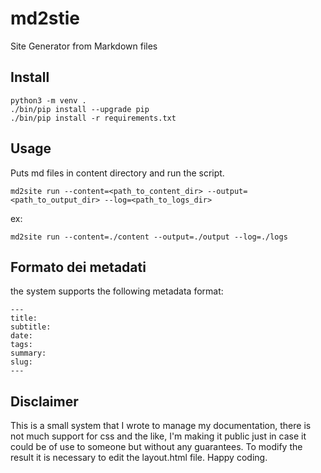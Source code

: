 # md2stie

Site Generator from Markdown files

## Install

    python3 -m venv .
    ./bin/pip install --upgrade pip
    ./bin/pip install -r requirements.txt

## Usage

Puts md files in content directory and run the script.

    md2site run --content=<path_to_content_dir> --output=<path_to_output_dir> --log=<path_to_logs_dir>

ex:

    md2site run --content=./content --output=./output --log=./logs

## Formato dei metadati

the system supports the following metadata format:

    ---
    title:
    subtitle:
    date:
    tags:
    summary:
    slug:
    ---

## Disclaimer

This is a small system that I wrote to manage my documentation, there is not much support for css and the like, I'm making it public just in case it could be of use to someone but without any guarantees.
To modify the result it is necessary to edit the layout.html file.
Happy coding.
